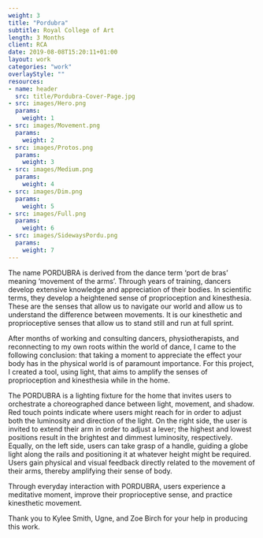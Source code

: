 ```yaml
---
weight: 3
title: "Pordubra"
subtitle: Royal College of Art
length: 3 Months
client: RCA
date: 2019-08-08T15:20:11+01:00
layout: work
categories: "work"
overlayStyle: ""
resources: 
- name: header
  src: title/Pordubra-Cover-Page.jpg
- src: images/Hero.png
  params:
    weight: 1
- src: images/Movement.png
  params:
    weight: 2
- src: images/Protos.png
  params:
    weight: 3
- src: images/Medium.png
  params:
    weight: 4
- src: images/Dim.png
  params:
    weight: 5
- src: images/Full.png
  params:
    weight: 6
- src: images/SidewaysPordu.png
  params:
    weight: 7
---
```


The name PORDUBRA is derived from the dance term ‘port de bras’ meaning ‘movement of the arms’. Through years of training, dancers develop extensive knowledge and appreciation of their bodies. In scientific terms, they develop a heightened sense of proprioception and kinesthesia. These are the senses that allow us to navigate our world and allow us to understand the difference between movements. It is our kinesthetic and proprioceptive senses that allow us to stand still and run at full sprint.

After months of working and consulting dancers, physiotherapists, and reconnecting to my own roots within the world of dance, I came to the following conclusion: that taking a moment to appreciate the effect your body has in the physical world is of paramount importance. For this project, I created a tool, using light, that aims to amplify the senses of proprioception and kinesthesia while in the home.

The PORDUBRA is a lighting fixture for the home that invites users to orchestrate a choreographed dance between light, movement, and shadow. Red touch points indicate where users might reach for in order to adjust both the luminosity and direction of the light. On the right side, the user is invited to extend their arm in order to adjust a lever; the highest and lowest positions result in the brightest and dimmest luminosity, respectively. Equally, on the left side, users can take grasp of a handle, guiding a globe light along the rails and positioning it at whatever height might be required. Users gain physical and visual feedback directly related to the movement of their arms, thereby amplifying their sense of body.

Through everyday interaction with PORDUBRA, users experience a meditative moment, improve their proprioceptive sense, and practice kinesthetic movement.

Thank you to Kylee Smith, Ugne, and Zoe Birch for your help in producing this work.